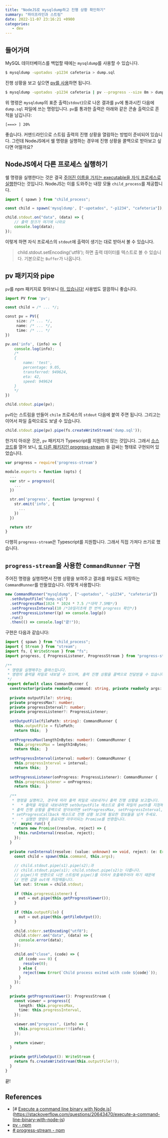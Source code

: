 ```yaml
---
title: "NodeJS로 mysqldump하고 진행 상황 확인하기"
summary: "파이프라인과 스트림"
date: 2022-11-07 23:16:21 +0900
categories:
   - dev
---
```


## 들어가며
MySQL 데이터베이스를 백업할 때에는 `mysqldump`를 사용할 수 있습니다. 
```bash
$ mysqldump -upotados -p1234 cafeteria > dump.sql
```
진행 상황을 보고 싶으면 [pv를 사용](https://stackoverflow.com/a/32361604/11929317)하면 됩니다.
```bash
$ mysqldump -upotados -p1234 cafeteria | pv --progress --size 8m > dump.sql
```
위 명령은 `mysqldump`의 표준 출력(`stdout`)으로 나온 결과를 `pv`에 통과시킨 다음에 `dump.sql` 파일에 쓰는 명령입니다. `pv`를 통과한 출력은 아래와 같은 콘솔 출력으로 흔적을 남깁니다:
```
[===> ] 20%
```
좋습니다. 커맨드라인으로 스트림 출력의 진행 상황을 열람하는 방법이 준비되어 있습니다. 그런데 NodeJS에서 쉘 명령을 실행하는 경우에 진행 상황을 콜백으로 받아보고 싶다면 어떨까요?
## NodeJS에서 다른 프로세스 실행하기
쉘 명령을 실행한다는 것은 결국 [주어진 이름을 가지는 executable을 자식 프로세스로 실행](https://stackoverflow.com/a/20643568/11929317)한다는 것입니다. NodeJS는 이를 도와주는 내장 모듈 `child_process`를 제공합니다.
```typescript
import { spawn } from "child_process";

const child = spawn('mysqldump', ["-upotados", "-p1234", "cafeteria"]);

child.stdout.on("data", (data) => {
	// 출력 청크가 여기에 나와요
	console.log(data);
});
```
이렇게 하면 자식 프로세스의 `stdout`에 출력이 생기는 대로 받아서 볼 수 있습니다.
> child.stdout.setEncoding('utf8'); 하면 출력 데이터를 텍스트로 볼 수 있습니다. 기본으로는 `Buffer`가 나옵니다.
## pv 패키지와 pipe
`pv`를 npm 패키지로 찾아보니 [아, 있습니다!](https://www.npmjs.com/package/pv) 사용법도 깔끔하니 좋습니다.
```typescript
import PV from 'pv';

const child = /* ... */;

const pv = PV({
	 size: /* ... */,
	 name: /* ... */,
	 time: /* ... */
})

pv.on('info', (info) => {
	console.log(info);
	/*
	{
		name: 'test',
		percentage: 9.05,
		transferred: 949624,
		eta: 42,
		speed: 949624
	}
	*/
})

child.stdout.pipe(pv);
```
`pv`라는 스트림을 만들어 `chile` 프로세스의 `stdout` 다음에 붙여 주면 됩니다. 그리고는 이어서 파일 출력으로도 보낼 수 있습니다.
```typescript
child.stdout.pipe(pv).pipe(fs.createWriteStream('dump.sql'));
```
한가지 아쉬운 것은, `pv` 패키지가 Typescript를 지원하지 않는 것입니다. 그래서 [소스 코드](https://github.com/roccomuso/pv/blob/master/index.js)를 열어 보니, [또 다른 패키지인 progress-stream](https://www.npmjs.com/package/progress-stream) 을 감싸는 형태로 구현되어 있었습니다.
```javascript
var progress = require('progress-stream')

module.exports = function (opts) {
  ...
  var str = progress({
    ...
  })

  str.on('progress', function (progress) {
    str.emit('info', {
      ...
    })
  })

  return str
}
```
다행히 `progress-stream`은 Typescript를 지원합니다. 그래서 직접 가져다 쓰기로 했습니다.
## `progress-stream`을 사용한 `CommandRunner` 구현
주어진 명령을 실행하면서 진행 상황을 보여주고 결과를 파일로도 저장하는 `CommandRunner`를 만들었습니다. 이렇게 사용합니다:
```Typescript
new CommandRunner("mysqldump", ["-upotados", "-p1234", "cafeteria"])  
  .setOutputFile("dump.sql")  
  .setProgressMax(1024 * 1024 * 7.5 /*대략 7.5MB*/)  
  .setProgressInterval(10 /*10밀리초에 한 번씩 progress 확인*/)  
  .setProgressListener((p) => console.log(p))  
  .run()
  .then(() => console.log("끝!"));
```
구현은 다음과 같습니다:
```Typescript
import { spawn } from "child_process";  
import { Stream } from "stream";  
import fs, { WriteStream } from "fs";  
import progress, { ProgressListener, ProgressStream } from "progress-stream";  
  
/**  
 * 명령을 실행해주는 클래스입니다.  
 * 명령의 출력을 파일로 내보낼 수 있으며, 출력 진행 상황을 콜백으로 전달받을 수 있습니다.  
 */
 export default class CommandRunner {  
  constructor(private readonly command: string, private readonly args: ReadonlyArray<string>) {}  
  
  private outputFile?: string;  
  private progressMax?: number;  
  private progressInterval?: number;  
  private progressListener?: ProgressListener;  
  
  setOutputFile(filePath: string): CommandRunner {  
    this.outputFile = filePath;  
    return this;  }  
  
  setProgressMax(lengthInBytes: number): CommandRunner {  
    this.progressMax = lengthInBytes;  
    return this;  }  
  
  setProgressInterval(interval: number): CommandRunner {  
    this.progressInterval = interval;  
    return this;  }  
  
  setProgressListener(onProgress: ProgressListener): CommandRunner {  
    this.progressListener = onProgress;  
    return this;  }  
  
  /**  
   * 명령을 실행하고, 경우에 따라 출력 파일로 내보내거나 출력 진행 상황을 보고합니다.  
   *   * 출력을 파일로 내보내려면 setOutputFile 메소드로 출력 파일의 path를 지정해주세요.  
   * 출력 진행 상황을 콜백으로 받아보려면 setProgressMax, setProgressInterval,  
   * setProgressCallback 메소드로 진행 상황 보고에 필요한 정보들을 넘겨 주세요.  
   *   * 실행한 명령이 종료되면 마무리되는 Promise를 반환합니다.  
   */  async run() {  
    return new Promise((resolve, reject) => {  
      this.runInternal(resolve, reject);  
    });  
  }  
  
  private runInternal(resolve: (value: unknown) => void, reject: (e: Error) => void) {  
    const child = spawn(this.command, this.args);  
    
    // child.stdout.pipe(s1).pipe(s2);과
    // child.stdout.pipe(s1); child.stdout.pipe(s2)는 다릅니다.
    // pipe()의 반환으로 나온 스트림에 pipe()를 이어서 호출해주어야 하기 때문에
    // 반환 값을 out에 저장해둡니다.
    let out: Stream = child.stdout;  
  
    if (this.progressListener) {  
      out = out.pipe(this.getProgressViewer());  
    }  
  
    if (this.outputFile) {  
      out = out.pipe(this.getFileOutput());  
    }  
  
    child.stderr.setEncoding("utf8");  
    child.stderr.on("data", (data) => {  
      console.error(data);  
    });  
  
    child.on("close", (code) => {  
      if (code === 0) {  
        resolve(0);  
      } else {  
        reject(new Error(`Child process exited with code ${code}`));  
      }  
    });  
  }  
  
  private getProgressViewer(): ProgressStream {  
    const viewer = progress({  
      length: this.progressMax,  
      time: this.progressInterval,  
    });  
  
    viewer.on("progress", (info) => {  
      this.progressListener!!(info);  
    });  
  
    return viewer;  
  }  
  
  private getFileOutput(): WriteStream {  
    return fs.createWriteStream(this.outputFile!!);  
  }  
}
```
끝!
## References
- [# [Execute a command line binary with Node.js](https://stackoverflow.com/questions/20643470/execute-a-command-line-binary-with-node-js)](https://stackoverflow.com/questions/20643470/execute-a-command-line-binary-with-node-js)
- [pv - npm](https://www.npmjs.com/package/pv)
- [# progress-stream - npm](https://www.npmjs.com/package/progress-stream)